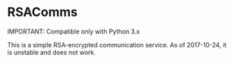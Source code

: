 # RSAComms
IMPORTANT: Compatible only with Python 3.x

This is a simple RSA-encrypted communication service. As of 2017-10-24, it is unstable and does not work.
